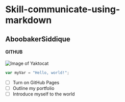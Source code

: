 # Skill-communicate-using-markdown
## AboobakerSiddique
#### GITHUB

![Image of Yaktocat](https://octodex.github.com/images/yaktocat.png)


``` javascript
var myVar = "Hello, world!";
```
- [ ] Turn on GitHub Pages
- [ ] Outline my portfolio
- [ ] Introduce myself to the world
